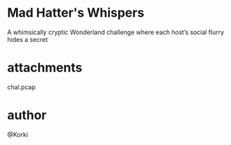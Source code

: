 # Mad Hatter's Whispers
A whimsically cryptic Wonderland challenge where each host’s social flurry hides a secret

# attachments
chal.pcap

# author
@Korki